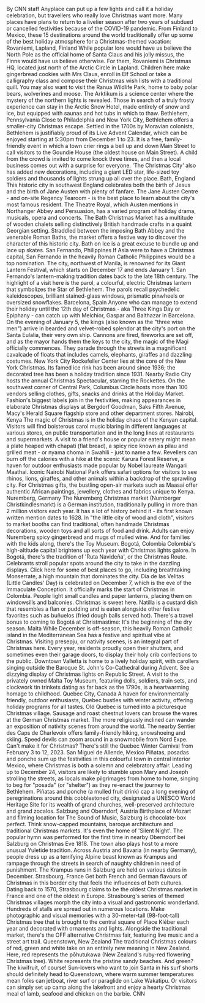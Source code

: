 By CNN staff
Anyplace can put up a few lights and call it a holiday celebration, but travellers who really love Christmas want more.
Many places have plans to return to a livelier season after two years of subdued or cancelled festivities because of the COVID-19 pandemic.
From Finland to Mexico, these 15 destinations around the world traditionally offer up some of the best holiday atmosphere for a Christmas-themed vacation:
Rovaniemi, Lapland, Finland
While popular lore would have us believe the North Pole as the official home of Santa Claus and his jolly missus, the Finns would have us believe otherwise.
For them, Rovaniemi is Christmas HQ, located just north of the Arctic Circle in Lapland. Children here make gingerbread cookies with Mrs Claus, enroll in Elf School or take a calligraphy class and compose their Christmas wish lists with a traditional quill.
You may also want to visit the Ranua Wildlife Park, home to baby polar bears, wolverines and moose.
The Arktikum is a science center where the mystery of the northern lights is revealed.
Those in search of a truly frosty experience can stay in the Arctic Snow Hotel, made entirely of snow and ice, but equipped with saunas and hot tubs in which to thaw.
Bethlehem, Pennsylvania
Close to Philadelphia and New York City, Bethlehem offers a smaller-city Christmas escape.
Settled in the 1700s by Moravian colonists, Bethlehem is justifiably proud of its Live Advent Calendar, which can be enjoyed starting at 5:30pm from December 1 to 23.
It is a free, family-friendly event in which a town crier rings a bell up and down Main Street to call visitors to the Goundie House (the oldest house on Main Street). A child from the crowd is invited to come knock three times, and then a local business comes out with a surprise for everyone.
'The Christmas City' also has added new decorations, including a giant LED star, life-sized toy soldiers and thousands of lights strung up all over the place.
Bath, England
This historic city in southwest England celebrates both the birth of Jesus and the birth of Jane Austen with plenty of fanfare.
The Jane Austen Centre - and on-site Regency Tearoom - is the best place to learn about the city's most famous resident.
The Theatre Royal, which Austen mentions in Northanger Abbey and Persuasion, has a varied program of holiday drama, musicals, opera and concerts.
The Bath Christmas Market has a multitude of wooden chalets selling distinctively British handmade crafts in a quaint Georgian setting. Straddled between the imposing Bath Abbey and the venerable Roman Baths, the market offers a festive way to discover the character of this historic city.
Bath on Ice is a great excuse to bundle up and lace up skates.
San Fernando, Philippines
If Asia were to have a Christmas capital, San Fernando in the heavily Roman Catholic Philippines would be a top nomination.
The city, northwest of Manila, is renowned for its Giant Lantern Festival, which starts on December 17 and ends January 1. San Fernando's lantern-making tradition dates back to the late 18th century.
The highlight of a visit here is the parol, a colourful, electric Christmas lantern that symbolizes the Star of Bethlehem. The parols recall psychedelic kaleidoscopes, brilliant stained-glass windows, prismatic pinwheels or oversized snowflakes.
Barcelona, Spain
Anyone who can manage to extend their holiday until the 12th day of Christmas - aka Three Kings Day or Epiphany - can catch up with Melchior, Gaspar and Balthazar in Barcelona.
On the evening of January 5, the kings (also known as the "three wise men") arrive in bearded and velvet-robed splendor at the city's port on the Santa Eulalia, their very own ship.
Cannons are fired, fireworks are set off, and as the mayor hands them the keys to the city, the magic of the Magi officially commences.
They parade through the streets in a magnificent cavalcade of floats that includes camels, elephants, giraffes and dazzling costumes.
New York City
Rockefeller Center lies at the core of the New York Christmas. Its famed ice rink has been around since 1936; the decorated tree has been a holiday tradition since 1931.
Nearby Radio City hosts the annual Christmas Spectacular, starring the Rockettes.
On the southwest corner of Central Park, Columbus Circle hosts more than 100 vendors selling clothes, gifts, snacks and drinks at the Holiday Market.
Fashion's biggest labels join in the festivities, making appearances in elaborate Christmas displays at Bergdorf Goodman, Saks Fifth Avenue, Macy's Herald Square flagship store and other department stores.
Nairobi, Kenya
The magic of Christmas is in the holiday chaos of the Kenyan capital.
Visitors will find boisterous carol music blaring in different languages at various stores, on public transportation and in the long lines at restaurants and supermarkets.
A visit to a friend's house or popular eatery might mean a plate heaped with chapati (flat bread), a spicy rice known as pilau and grilled meat - or nyama choma in Swahili - just to name a few.
Revellers can burn off the calories with a hike at the scenic Karura Forest Reserve, a haven for outdoor enthusiasts made popular by Nobel laureate Wangari Maathai.
Iconic Nairobi National Park offers safari options for visitors to see rhinos, lions, giraffes, and other animals within a backdrop of the sprawling city.
For Christmas gifts, the bustling open-air markets such as Maasai offer authentic African paintings, jewellery, clothes and fabrics unique to Kenya.
Nuremberg, Germany
The Nuremberg Christmas market (Nurnberger Christkindlesmarkt) is a German institution, traditionally pulling in more than 2 million visitors each year. It has a lot of history behind it - its first known written mention dates to 1628.
In "the little city of wood and cloth", visitors to market booths can find traditional, often handmade Christmas decorations, wooden toys and all sorts of food and drink.
Adults can enjoy Nuremberg spicy gingerbread and mugs of mulled wine.
And for families with the kids along, there's the Toy Museum.
Bogotá, Colombia
Colombia's high-altitude capital brightens up each year with Christmas lights galore.
In Bogotá, there's the tradition of 'Ruta Navideña', or the Christmas Route. Celebrants stroll popular spots around the city to take in the dazzling displays. Click here for some of best places to go, including breathtaking Monserrate, a high mountain that dominates the city.
Día de las Velitas (Little Candles' Day) is celebrated on December 7, which is the eve of the Immaculate Conception. It officially marks the start of Christmas in Colombia. People light small candles and paper lanterns, placing them on windowsills and balconies.
Christmas is sweet here. Natilla is a custard dish that resembles a flan or pudding and is eaten alongside other festive favorites such as buñuelos (fried dough balls served hot).
There's a travel bonus to coming to Bogotá at Christmastime: It's the beginning of the dry season.
Malta
While December is off-season, this heavily Roman Catholic island in the Mediterranean Sea has a festive and spiritual vibe at Christmas.
Visiting presepju, or nativity scenes, is an integral part of Christmas here. Every year, residents proudly open their shutters, and sometimes even their garage doors, to display their holy crib confections to the public.
Downtown Valletta is home to a lively holiday spirit, with carollers singing outside the Baroque St. John's Co-Cathedral during Advent. See a dizzying display of Christmas lights on Republic Street.
A visit to the privately owned Malta Toy Museum, featuring dolls, soldiers, train sets, and clockwork tin trinkets dating as far back as the 1790s, is a heartwarming homage to childhood.
Quebec City, Canada
A haven for environmentally friendly, outdoor enthusiasts, Quebec bustles with winter activity, offering holiday programs for all tastes.
Old Quebec is turned into a picturesque Christmas village. Sausage and roast chestnut lovers can browse the wares at the German Christmas market. The more religiously inclined can wander an exposition of nativity scenes from around the world.
The nearby Sentier des Caps de Charlevoix offers family-friendly hiking, snowshoeing and skiing.
Speed devils can zoom around in a snowmobile from Nord Expe.
Can't make it for Christmas? There's still the Quebec Winter Carnival from February 3 to 12, 2023.
San Miguel de Allende, Mexico
Piñatas, posadas and ponche sum up the festivities in this colourful town in central interior Mexico, where Christmas is both a solemn and celebratory affair.
Leading up to December 24, visitors are likely to stumble upon Mary and Joseph strolling the streets, as locals make pilgrimages from home to home, singing to beg for "posada" (or "shelter") as they re-enact the journey to Bethlehem.
Piñatas and ponche (a mulled fruit drink) cap a long evening of peregrinations around this cobblestoned city, designated a UNESCO World Heritage Site for its wealth of grand churches, well-preserved architecture and grand zocalos.
Salzburg and Oberndorf, Austria
Birthplace of Mozart and filming location for The Sound of Music, Salzburg is chocolate-box perfect. Think snow-capped mountains, baroque architecture and traditional Christmas markets.
It's even the home of 'Silent Night'. The popular hymn was performed for the first time in nearby Oberndorf bei Salzburg on Christmas Eve 1818.
The town also plays host to a more unusual Yuletide tradition.
Across Austria and Bavaria (in nearby Germany), people dress up as a terrifying Alpine beast known as Krampus and rampage through the streets in search of naughty children in need of punishment. The Krampus runs in Salzburg are held on various dates in December.
Strasbourg, France
Get both French and German flavours of Christmas in this border city that feels the influences of both cultures. Dating back to 1570, Strasbourg claims to be the oldest Christmas market in France and one of the oldest in Europe.
Strasbourg's series of themed Christmas villages morph the city into a visual and gastronomic wonderland. Hundreds of stalls are spread out in numerous locations.
Make photographic and visual memories with a 30-meter-tall (98-foot-tall) Christmas tree that is brought to the central square of Place Kléber each year and decorated with ornaments and lights.
Alongside the traditional market, there's the OFF alternative Christmas fair, featuring live music and a street art trail.
Queenstown, New Zealand
The traditional Christmas colours of red, green and white take on an entirely new meaning in New Zealand.
Here, red represents the pōhutukawa (New Zealand's ruby-red flowering Christmas tree). White represents the pristine sandy beaches. And green? The kiwifruit, of course!
Sun-lovers who want to join Santa in his surf shorts should definitely head to Queenstown, where warm summer temperatures mean folks can jetboat, river surf or paraglide on Lake Wakatipu.
Or visitors can simply set up camp along the lakefront and enjoy a hearty Christmas meal of lamb, seafood and chicken on the barbie.
CNN